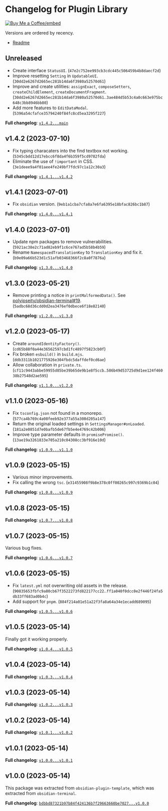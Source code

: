 # Changelog for Plugin Library

[Buy Me a Coffee]: https://buymeacoffee.com/polyipseity
[Buy Me a Coffee/embed]: https://img.buymeacoffee.com/button-api/?text=Buy%20me%20a%20coffee&emoji=&slug=polyipseity&button_colour=40DCA5&font_colour=ffffff&font_family=Lato&outline_colour=000000&coffee_colour=FFDD00
[readme]: https://github.com/polyipseity/obsidian-plugin-library/blob/main/README.md

[![Buy Me a Coffee/embed]][Buy Me a Coffee]

Versions are ordered by recency.

- [Readme]

## Unreleased

- Create interface `StatusUI`. (`47e2c752ee993cb3cdc445c506459b4b8daecf2d`)
- Improve resetting `Setting` in `UpdatableUI`. (`30dd2e6267d2665ec281b14da6f3980a52570d61`)
- Improve and create utilities: `assignExact`, `composeSetters`, `createChildElement`, `createDocumentFragment`. (`30dd2e6267d2665ec281b14da6f3980a52570d61`..`3ae484d5b53c4a0c663e975bc648c3bb8946bb80`)
- Add more features to `EditDataModal`. (`5396a54cfafce35794240f84fc8cd5ea3295f227`)

__Full changelog__: [`v1.4.2...main`](https://github.com/polyipseity/obsidian-plugin-template/compare/v1.4.2...main)

## v1.4.2 (2023-07-10)

- Fix typing characaters into the find textbox not working. (`5345cbdd12d17ebcc6f8da4f6b359f5cd9782fda`)
- Eliminate the use of `!important` in CSS. (`3e1deee9a4f01aee4fe249bf7fdc97c1a12c30a3`)

__Full changelog__: [`v1.4.1...v1.4.2`](https://github.com/polyipseity/obsidian-plugin-template/compare/v1.4.1...v1.4.2)

## v1.4.1 (2023-07-01)

- Fix `obsidian` version. (`9eb1a1cba7cfa8a7e6fa6395e18bfac826bc1b87`)

__Full changelog__: [`v1.4.0...v1.4.1`](https://github.com/polyipseity/obsidian-plugin-template/compare/v1.4.0...v1.4.1)

## v1.4.0 (2023-07-01)

- Update npm packages to remove vulnerabilities. (`5921ac38e2c71ad82eb9f1c6ce767ad5b58b4b59`)
- Rename `NamespacedTranslationKey` to `TranslationKey` and fix it. (`b9e09a66b523d1c51afb03468366f2c8a0f7876a`)

__Full changelog__: [`v1.3.0...v1.4.0`](https://github.com/polyipseity/obsidian-plugin-template/compare/v1.4.0...main)

## v1.3.0 (2023-05-21)

- Remove printing a notice in `printMalformedData()`. See [polyipseity/obsidian-terminal#19](https://github.com/polyipseity/obsidian-terminal/issues/19). (`5adbc68d36cdd0d2ea3476ef0dbece6f18e82140`)

__Full changelog__: [`v1.2.0...v1.3.0`](https://github.com/polyipseity/obsidian-plugin-template/compare/v1.2.0...v1.3.0)

## v1.2.0 (2023-05-17)

- Create `aroundIdentityFactory()`. (`cd65b88f0a44e36562597cbd1fc4897f5823cb0f`)
- Fix broken `esbuild()` in `build.mjs`. (`ddb3311b1021775926e304fbdc5daffdef0cd6ae`)
- Allow collaboration in `private.ts`. (`cf11c9443abbe59955d85be39b65de9b1e8f5ccb`..`586b49d53725d9d1ee124f46038b27548d2ae595`)

__Full changelog__: [`v1.1.0...v1.2.0`](https://github.com/polyipseity/obsidian-plugin-template/compare/v1.1.0...v1.2.0)

## v1.1.0 (2023-05-16)

- Fix `tsconfig.json` not found in a monorepo. (`577ca4b769c4a08feeb92e377a55a308d205a147`)
- Return the original loaded settings in `SettingsManager#onLoaded`. (`181a2e0851d7e0bafb5de67fb5e4e4769c42b006`)
- Improve type parameter defaults in `promisePromise()`. (`13ae19a3261833e705a210c04308cc3bf916e10d`)

__Full changelog__: [`v1.0.9...v1.1.0`](https://github.com/polyipseity/obsidian-plugin-template/compare/v1.0.9...v1.1.0)

## v1.0.9 (2023-05-15)

- Various minor improvements.
- Fix calling the wrong `tsc`. (`e31455908f9b8e378c0ff00265c997c9369b1c04`)

__Full changelog__: [`v1.0.8...v1.0.9`](https://github.com/polyipseity/obsidian-plugin-template/compare/v1.0.8...v1.0.9)

## v1.0.8 (2023-05-15)

__Full changelog__: [`v1.0.7...v1.0.8`](https://github.com/polyipseity/obsidian-plugin-template/compare/v1.0.7...v1.0.8)

## v1.0.7 (2023-05-15)

Various bug fixes.

__Full changelog__: [`v1.0.6...v1.0.7`](https://github.com/polyipseity/obsidian-plugin-template/compare/v1.0.6...v1.0.7)

## v1.0.6 (2023-05-15)

- Fix `latest.yml` not overwriting old assets in the release. (`90835653fbfc9a80cb67f3522273fd822177cc22`..`ff1a040f0dcc0e2f446f24fa5db33ff683ad0b4c`)
- Add support for `pnpm`. (`884f214a01e51a22f3fa8a64a34e1ecadd689095`)

__Full changelog__: [`v1.0.5...v1.0.6`](https://github.com/polyipseity/obsidian-plugin-template/compare/v1.0.5...v1.0.6)

## v1.0.5 (2023-05-14)

Finally got it working properly.

__Full changelog__: [`v1.0.4...v1.0.5`](https://github.com/polyipseity/obsidian-plugin-template/compare/v1.0.4...v1.0.5)

## v1.0.4 (2023-05-14)

__Full changelog__: [`v1.0.3...v1.0.4`](https://github.com/polyipseity/obsidian-plugin-template/compare/v1.0.3...v1.0.4)

## v1.0.3 (2023-05-14)

__Full changelog__: [`v1.0.2...v1.0.3`](https://github.com/polyipseity/obsidian-plugin-template/compare/v1.0.2...v1.0.3)

## v1.0.2 (2023-05-14)

__Full changelog__: [`v1.0.1...v1.0.2`](https://github.com/polyipseity/obsidian-plugin-template/compare/v1.0.1...v1.0.2)

## v1.0.1 (2023-05-14)

__Full changelog__: [`v1.0.0...v1.0.1`](https://github.com/polyipseity/obsidian-plugin-template/compare/v1.0.0...v1.0.1)

## v1.0.0 (2023-05-14)

This package was extracted from `obsidian-plugin-template`, which was extracted from `obsidian-terminal`.

__Full changelog__: [`bdbbd87321b97b84f424136b7f29663660be7027...v1.0.0`](https://github.com/polyipseity/obsidian-plugin-template/compare/bdbbd87321b97b84f424136b7f29663660be7027...v1.0.0)
